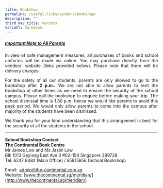```yaml
---
title: Bookshop
permalink: /useful-links/vendors/bookshop/
description: ""
third_nav_title: Vendors
variant: markdown
---
```

<h5><u>Important Note to All Parents</u></h5>

<p align="justify">In view of safe management measures, all purchases of books and school uniforms will be made via online. You may purchase directly from the vendors' website (links provided below). Please note that there will be delivery charges.</p>

<p align="justify">For the safety of all our students, parents are only allowed to go to the bookshop&nbsp;after <b>2 p.m.</b>. We are not able to allow parents to visit the bookshop at other times as we need to ensure the security of the school campus. Please call the bookshop to enquire before making your trip. The school dismissal time is 1.30 p.m. hence we would like parents to avoid this peak period. We would only allow parents to come into the campus after majority of the students have been dismissed.</p>

<p align="justify">We thank you for your kind understanding that this arrangement is best for the security of all the students in the school.</p>

<hr>

**School Bookshop Contact**<br>
**The Continental Book Centre**<br>
Mr James Low and Ms Jaslin Low<br>
Blk 1013 Geylang East Ave 3 #02-154 Singapore 389728<br>
Tel: 6247 8482 (Main Office) / 65815956 (School Bookshop)<br>

Email:&nbsp;&nbsp;[admin@the-continental.com.sg](mailto:admin@the-continental.com.sg)  
Website:&nbsp;[www.thecontinental.sg/meridian/](http://www.thecontinental.sg/meridian/)